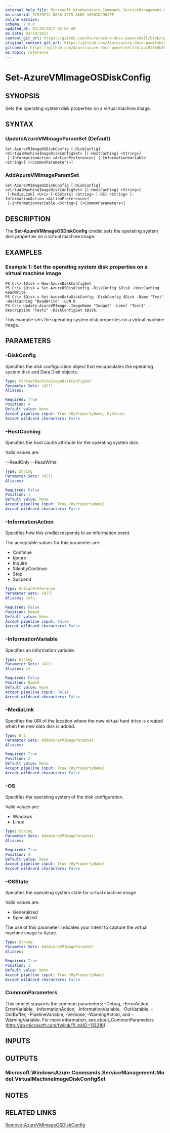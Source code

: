 ```yaml
---
external help file: Microsoft.WindowsAzure.Commands.ServiceManagement.dll-Help.xml
ms.assetid: 9CD39F1C-D858-4275-A6DE-10901DC962FE
online version:
schema: 2.0.0
updated_at: 03/29/2017 02:03 AM
ms.date: 03/29/2017
content_git_url: https://github.com/Azure/azure-docs-powershell/blob/anne052617/azureps-cmdlets-docs/ServiceManagement/Azure/v3.7.0/Set-AzureVMImageOSDiskConfig.md
original_content_git_url: https://github.com/Azure/azure-docs-powershell/blob/anne052617/azureps-cmdlets-docs/ServiceManagement/Azure/v3.7.0/Set-AzureVMImageOSDiskConfig.md
gitcommit: https://github.com/Azure/azure-docs-powershell/blob/828e5b8648af6bdf3119ffe0cd409647f00de183
ms.topic: reference
---
```


# Set-AzureVMImageOSDiskConfig

## SYNOPSIS
Sets the operating system disk properties on a virtual machine image.

## SYNTAX

### UpdateAzureVMImageParamSet (Default)
```
Set-AzureVMImageOSDiskConfig [-DiskConfig] <VirtualMachineImageDiskConfigSet> [[-HostCaching] <String>]
 [-InformationAction <ActionPreference>] [-InformationVariable <String>] [<CommonParameters>]
```

### AddAzureVMImageParamSet
```
Set-AzureVMImageOSDiskConfig [-DiskConfig] <VirtualMachineImageDiskConfigSet> [[-HostCaching] <String>]
 [-MediaLink] <Uri> [-OSState] <String> [-OS] <String> [-InformationAction <ActionPreference>]
 [-InformationVariable <String>] [<CommonParameters>]
```

## DESCRIPTION
The **Set-AzureVMImageOSDiskConfig** cmdlet sets the operating system disk properties on a virtual machine image.

## EXAMPLES

### Example 1: Set the operating system disk properties on a virtual machine image
```
PS C:\> $Disk = New-AzureDiskConfigSet
PS C:\> $Disk = Set-AzureOSDiskConfig -DiskConfig $Disk -HostCaching ReadWrite
PS C:\> $Disk = Set-AzureDataDiskConfig -DiskConfig $Disk -Name "Test" -HostCaching "ReadWrite" -LUN 0
PS C:\> Update-AzureVMImage -ImageName "Image2" -Label "Test1" -Description "Test1" -DiskConfigSet $Disk;
```

This example sets the operating system disk properties on a virtual machine image.

## PARAMETERS

### -DiskConfig
Specifies the disk configuration object that encapsulates the operating system disk and Data Disk objects.

```yaml
Type: VirtualMachineImageDiskConfigSet
Parameter Sets: (All)
Aliases: 

Required: True
Position: 0
Default value: None
Accept pipeline input: True (ByPropertyName, ByValue)
Accept wildcard characters: False
```

### -HostCaching
Specifies the host cache attribute for the operating system disk.

Valid values are:

--ReadOnly
--ReadWrite

```yaml
Type: String
Parameter Sets: (All)
Aliases: 

Required: False
Position: 1
Default value: None
Accept pipeline input: True (ByPropertyName)
Accept wildcard characters: False
```

### -InformationAction
Specifies how this cmdlet responds to an information event.

The acceptable values for this parameter are:

- Continue
- Ignore
- Inquire
- SilentlyContinue
- Stop
- Suspend

```yaml
Type: ActionPreference
Parameter Sets: (All)
Aliases: infa

Required: False
Position: Named
Default value: None
Accept pipeline input: False
Accept wildcard characters: False
```

### -InformationVariable
Specifies an information variable.

```yaml
Type: String
Parameter Sets: (All)
Aliases: iv

Required: False
Position: Named
Default value: None
Accept pipeline input: False
Accept wildcard characters: False
```

### -MediaLink
Specifies the URI of the location where the new virtual hard drive is created when the new data disk is added.

```yaml
Type: Uri
Parameter Sets: AddAzureVMImageParamSet
Aliases: 

Required: True
Position: 2
Default value: None
Accept pipeline input: True (ByPropertyName)
Accept wildcard characters: False
```

### -OS
Specifies the operating system of the disk configuration.

Valid values are:

- Windows
- Linux

```yaml
Type: String
Parameter Sets: AddAzureVMImageParamSet
Aliases: 

Required: True
Position: 4
Default value: None
Accept pipeline input: True (ByPropertyName)
Accept wildcard characters: False
```

### -OSState
Specifies the operating system state for virtual machine image

Valid values are:

- Generalized
- Specialized

The use of this parameter indicates your intent to capture the virtual machine image to Azure.

```yaml
Type: String
Parameter Sets: AddAzureVMImageParamSet
Aliases: 

Required: True
Position: 3
Default value: None
Accept pipeline input: True (ByPropertyName)
Accept wildcard characters: False
```

### CommonParameters
This cmdlet supports the common parameters: -Debug, -ErrorAction, -ErrorVariable, -InformationAction, -InformationVariable, -OutVariable, -OutBuffer, -PipelineVariable, -Verbose, -WarningAction, and -WarningVariable. For more information, see about_CommonParameters (http://go.microsoft.com/fwlink/?LinkID=113216).

## INPUTS

## OUTPUTS

### Microsoft.WindowsAzure.Commands.ServiceManagement.Model.VirtualMachineImageDiskConfigSet

## NOTES

## RELATED LINKS

[Remove-AzureVMImageOSDiskConfig](./Remove-AzureVMImageOSDiskConfig.md)


